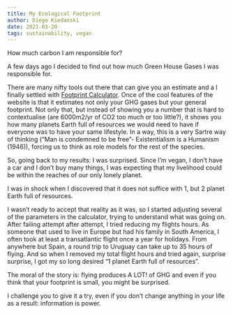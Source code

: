 ```yaml
---
title: My Ecological Footprint
author: Diego Kiedanski
date: 2021-03-20
tags: sustainability, vegan
---
```

How much carbon I am responsible for?

A few days ago I decided to find out how much Green House Gases I was responsible for.

There are many nifty tools out there that can give you an estimate and a I finally settled with [Footprint Calculator](https://www.footprintcalculator.org/). Once of the cool features of the website is that it estimates not only your GHG gases but your general footprint. Not only that, but instead of showing you a number that is hard to contextualise (are 6000m2/yr of CO2 too much or too little?), it shows you how many planets Earth full of resources we would need to have if everyone was to have your same lifestyle. 
In a way, this is a very Sartre way of thinking (“Man is condemned to be free”- Existentialism is a Humanism (1946)), forcing us to think as role models for the rest of the species. 

So, going back to my results: I was surprised. Since I’m vegan, I don’t have a car and I don’t buy many things, I was expecting that my livelihood could be within the reaches of our only lonely planet.

I was in shock when I discovered that it does not suffice with 1, but 2 planet Earth full of resources. 

I wasn’t ready to accept that reality as it was, so I started adjusting several of the parameters in the calculator, trying to understand what was going on. After failing attempt after attempt, I tried reducing my flights hours. 
As someone that used to live in Europe but had his family in South America, I often took at least a transatlantic flight once a year for holidays. From anywhere but Spain, a round trip to Uruguay can take up to 35 hours of flying. And so when I removed my total flight hours and tried again, surprise surprise, I got my so long desired “1 planet Earth full of resources”.

The moral of the story is: flying produces A LOT! of GHG and even if you think that your footprint is small, you might be surprised. 

I challenge you to give it a try, even if you don’t change anything in your life as a result: information is power.


